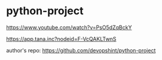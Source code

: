 # python-project
https://www.youtube.com/watch?v=PsO5dZqBckY

https://app.tana.inc?nodeid=F-VcQAKLTwnS

author's repo:
https://github.com/devopshint/python-project
